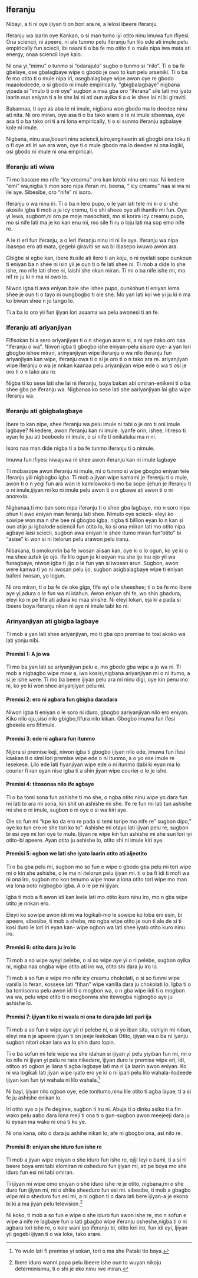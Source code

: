 ## Iferanju

Nibayi, a ti ni oye ijiyan ti on bori ara re, a lelosi ibeere iferanju.

Iferanju wa laarin oye Kankan, o si man tumo iyi otito ninu imuwa fun ifiyesi. Ona sciencii, ni apeere, ni ale tunmo pelu iferanju fun lilo ede ati imule pelu empirically fun sciecii, ibi naani ti o ba fe mo otito ti o mule nipa iwa mata ati energy, onaa sciencii loye kalo.

Ni ona yi,”mimu” o tunmo si “odarajulo” sugbo o tunmo si “nilo”. Ti o ba fe gbelaye, ose gbalagbaye wipe o gbodo je owo to kun pelu arseniki. Ti o ba fe mo otito ti o mule nipa iri, osegbalagbaye wipe awon oye re gbodo maaolodeede, o si gbodo ni imule empirically. “gbigbalagbaye” nigbana yipada si “imulo ti o ni oye” sugbon a maa gba oro “iferanu” sile lati mo iyato laarin oun eniyan ti a le she lai ni ati oun ayika ti a o le shee lai ni bi giraviti.

Bakannaa, ti oye as aba le ni imule, nigbana won gbodo ma lo deedee ninu ati nita. Ni oro miran, oye asa ti o ba tako arare o le ni imule sibeenaa, oye asa ti o ba tako ori ti a ni lona empirically, ti o si sunmo iferanju agbalaye kole ni imule.

Nigbana, ninu asa,boseri ninu sciencii,isiro,engineerin ati gbogbi ona toku ti o fi oye ati iri we ara won, oye ti o mule gbodo ma lo deedee ni ona logiki, osi gbodo ni imule ni ona empiricali.

### Iferanju ati wiwa

Ti mo basope mo nife “icy creamu” oro kan lotobi ninu oro naa. Ni kedere “emi” wa,nigba ti mon soro nipa iferan mi. beena, “ icy creamu” naa si wa ni ile aye. Sibesibe, oro “nife” ni isoro.

Iferanju o wa ninu iri. Ti o ba n lero pupo, o le yan lati tele mi ki o si she akosile igba ti mob a je icy cremu, ti o shi sheee oye  afi ihanife mi fun. Oye yi lewa, sugbom,ni oro pe moje masochisti, mo si korira icy creamu pupo, mo si nife lati ma je ko kan enu mi, mo sile fi ru o loju lati ma sop emo nife re.

A le ri eri fun iferanju, a o leri iferanju ninu iri ni ile aye. Iferanju wa nipa ibasepo ero ati mata, gegebi giraviti se wa bi ibasepo iwuwo awon ara.

Gbigbe si egbe kan, ibere itusile ati ilero ti an koju, o ni oyelati sope ounkoun ti eniyan ba n shee ni isin yii je oun ti o fe lati shee ni. Ti mob a dide lo she ishe, mo nife lati shee ni, laishi she nkan miran. Ti mi o ba nife ishe mi, mo nif re ju ki n ma ni owo lo.

Niwon igba ti awa eniyan bale she ishee pupo, ounkohun ti eniyan lema shee je oun ti o tayo ni oungbogbo ti ole she. Mo yan lati koi we yi ju ki n ma ko biwan shee n jo tango lo.

Ti a ba lo oro yii fun ijiyan lori asaama wa pelu awonesi ti an fe.

### Iferanju ati ariyanjiyan

Fifisokan bi a sero ariyanjiyan ti o n shegun arare si, a ni oye itako oro naa. “Iferanju o wa”. Niwon igba ti gbogbo ishe eniyan-pelu sisoro oye- a yan lori gbogbo ishee miran, arinyanjiyan wipe iferanju o wa nilo iferanju fun ariyanjiyan kan wipe, iferanju owa ti o si je oro ti o n tako ara re. ariyanjiyan wipe iferanju o wa je nnkan kaanaa pelu ariyanjiyan wipe ede o wa ti osi je oro ti o n tako ara re.

Nigba ti ko sese lati she lai ni iferanju, boya bakan abi omiran-enikeni ti o ba shee gba pe iferanju wa. Nigbanaa ko sese lati she aariyanjiyan lai gba wipe iferanju wa.

### Iferanju ati gbigbalagbaye

Ibere to  kan nipe, shee iferanju wa pelu imule ni tabi o je oro ti oni imule lagbaye?
Nikedere, awon iferanju kan ni imule. Iyanfe orin, ishee, litireso ti eyan fe juu ati beebeelo ni imule, o si nife ti onikaluku ma n ni.

Isoro naa man dide nigba ti a ba fe tunmo iferanju ti o nimule.

Imuwa fun ifiyesi niwajuwa ni shee awon iferanju kan ni imule lagbaye

Ti mobasope awon iferanju ni imule, mi o tunmo si wipe gbogbo eniyan tele iferanju yiii nigbogbo igba. Ti mob a jiyan wipe kamami je iferenju ti o mule, awon ti o n yegi fun ara won le kamilowoko ti mo ba sope ijehun je iferanju ti o ni imule,ijiyan mi ko ni imule pelu awon ti o n gbawe ati awon ti o ni anorexia.

Nigbanaa,ti mo ban soro nipa iferanju ti o shee gba lagbaye, mo n soro nipa ohun ti awo eniyan man feranju lati shee. Nimulo oye sciecii- eleyi ko sowipe won ma n she bee ni gbogbo igba, nigba ti billion eyan lo n kan si oun atijo ju igbalode sciencii fun otito lo, ko si ona miiran lati mo otito nipa agbaye laisi sciecii, sugbon awa eniyan le shee itumo miran fun”otito” bi “asise” ki won si ni itelorun pelu arawon pelu iranu.

Nibakana, ti omokunrin ba fe iwosan aiisan kan, oye ki o lo ogun, ko ye ki o ma shee aztek ijo ojo. Ife lilo ogun ju ki eeyan ma she ijo inu ojo yii wa funagbaye, niwon igba ti jijo o le fun yan si iwosan arun. Sugbon, awon were kanwa ti yo ni iwosan pelu ijo, sugbon asigbalagbaye wipe ti eniyan bafeni iwosan, yo logun.

Ni oro miran, ti o ba fe de oke giga, fife eyi o le sheeshee; ti o ba fe mo ibere aye yi,adura o le fun wa ni idahun. Awon eniyan shi fe, wo shin gbadura, eleyi ko ni pe fife ati adura ko maa shishe. Ni eleyi lokan, eja ki a pada si ibeere boya iferanju nkan ni aye ni imule tabi ko ni.

### Arinyanjiyan ati gbigba lagbaye

Ti mob a yan lati shee ariyanjiyan, mo ti gba opo premise to tosi akoko wa lati yonju nibi.

#### Premisi 1: A jo wa

Ti mo ba yan lati se ariyanjiyan pelu e, mo gbodo gba wipe a jo wa ni. Ti mob a nigbagbo wipe mow a, iwo kosisi,nigbana ariyanjiyan mi o ni itumo, a si je ishe were. Ti mo ba beere ijiyan pelu ara mi ninu digi, oye kin penu mo ni, ko ye ki won shee ariyanjiyan pelu mi.

#### Premisi 2: ero ni agbara fun gbigba daradara

Niwon igba ti eniyan o le soro ni iduro, gbogbo aariyanjiyan nilo ero eniyan. Kiko nilo oju,siso nilo gbigbo,fifura nilo kikan. Gbogbo imuwa fun ifesi gbekele ero fifimule.

#### Premisi 3: ede ni agbara fun itunmo

Nijora si premise keji, niwon igba ti gbogbo ijiyan nilo ede, imuwa fun ifesi kaakan ti o simi lori premise wipe ede o ni itunmo, a o yo ese imule re lesekese. Lilo ede lati fiyanjiyan wipe ede o ni itunmo dabi ki eyan ma lo courier fi ran eyan nise igba ti a shin jiyan wipe courier o le je ishe.

#### Premisi 4: titosonaa nilo ife agbaye

Ti o ba tomi sona fun ashishe ti mo she, o ngba otito ninu wipe yo dara fun mi lati to ara mi sona, kin shit un ashishe mi she. Ife re fun mi lati tun ashishe mi she o ni imule, sugbon o ni oye o si wa kiri aye.

Ole so fun mi “kpe  ko da ero re pada si temi toripe mo nife re” sugbon dipo,” oye ko tun ero re she tori ko to”. Ashishe mi otayo lati ijiyan pelu re, sugbon bi esi oye mi lori oye to mule. Ijiyan re wipe kin tun ashishe mi she sun lori iyi otito-bi apeere. Ayan otito ju ashishe lo, otito shi ni imule kiri aye.

#### Premisi 5: ogbon we lati she iyato laarin otito ati aijeotito

Ti o ba gba pelu mi, sugbon mo so fun e wipe o gbodo gba pelu mi tori wipe mi o kin she ashishe, o le ma ni itelorun pelu ijiyan mi. ti o ba fi idi ti mofi wa ni ona iro, sugbon mo kon tenumo wipe mow a lona otito tori wipe mo man wa lona ooto nigbogbo igba. A o le pe ni ijiyan.

Igba ti mob a fi awon idi kan leele lati mo otito kuro ninu iro, mo n gba wipe otito je nnkan ero.

Eleyii ko sowipe awon idi mi wa logikali-mo le sowipe ko loba eni esin, bi apeere, sibesibe, ti mob a shebe, mo ngba wipe otito je oun ti ale de si ti kosi duro le lori iri eyan kan- wipe ogbon wa lati shee iyato otito kuro ninu iro.

#### Premisi 6: otito dara ju iro lo

Ti mob a so wipe ayeyi pelebe, o si so wipe aye yi o ri pelebe, sugbon oyika ni, nigba naa ongba wipe otito ati iro wa, otito shi dara ju iro lo.

Ti mob a so fun e wipe mo nife icy creamu chokolati, o si so funmi wipe vanilla lo feran, kossese lati “fihan” wipe vanilla dara ju chokolati lo. Igba ti o ba tomisonna pelu awon idi ti o mogbon wa, o n gba wipe iidi ti o mogbon wa wa, pelu wipe otito ti o mogbonwa she itewogba nigbogbo aye ju ashishe lo.

#### Premisi 7: ijiyan ti ko ni waala ni ona to dara julo lati pari ija

Ti mob a so fun e wipe aye yii ri pelebe ni, o si yo iban sita, oshiyin mi niban, eleyi ma n je apeere ijiyan ti on jeeje leekokan Otito, ijiyan wa o ba ni iyanju sugbon nitori okan lara wa lo shin duro lopin.

Ti o ba sofun mi tele wipe wa she idahun si ijiyan yi pelu yiyiban fun mi, mi o ko nife ni ijiyan yi pelu re rara nikedere, ijiyan duro le premise wipe eri, idi, otitoo ati ogbon je liana ti agba lagbaye lati ma ri ija laarin awon eniyan. Ko ni wa logikali lati jiyan wipe iyato ero ye ki o ni ipari pelu lilo wahala-ilodeede ijiyan kan fun iyi wahala ni lilo wahala.[^4]

Ni bayi, ijiyan nilo ogbon oye, ede tonitumo,ninu lile otito ti agba layae, ti a si fe ju ashishe enikan lo.

Iri otito aye o je ife degiree, sugbon ti iru ni. Abuja ti o dinku asiko ti a fin wako pelu aabo dara lona meji ti ona ti o gun-sugbon awon meejeeji dara ju ki eyean ma wako ni ona ti ko ye.

Ni ona kana, oito o dara ju ashihe nikan lo, afe ni gbogbo ona, asi nilo re.

#### Premisi 8: eniyan she iduro fun ishe re

Ti mob a jiyan wipe eniyan o she iduro fun ishe re, ojiji leyi o bami, ti a si ri beere boya emi tabi elomiran ni osheduro fun ijiyan mi, ati pe boya mo she iduro fun esi mi tabi omiran.

Ti ijiyan mi wipe omo eniyan o she iduro ishe re je otito, nigbana,mi o she duro fun ijiyan mi, mi o shike sheeduro fun esi mi. sibesibe, ti mob a gbagbo wipe mi o sheduro fun esi mi, a ni ogbon ti o dara lati bere ijiyan-a je ekona bi ki a ma jiyan pelu television.[^5]

Ni koko, ti mob a so fun e wipe o she iduro fun awon ishe re, mo n sofun e wipe a nife re lagbaye fun o lati gbagbo wipe iferanju osheshe,nigba ti o ni agbara lori ishe re, o kole wani ipo iferanju bi, otito lori iro, fun idi eyi, Ijiyan yii gegebi ijiyan ti o wa loke, tako arare.

[^4]: Yo wulo lati fi premise yi sokan, tori o ma she Pataki tio baya.

[^5]: Ibere iduro wanni papa pelu ibeere ishe oun to wuyan nikoju determinisimu, ti o shi je eko ninu iwe miran.
